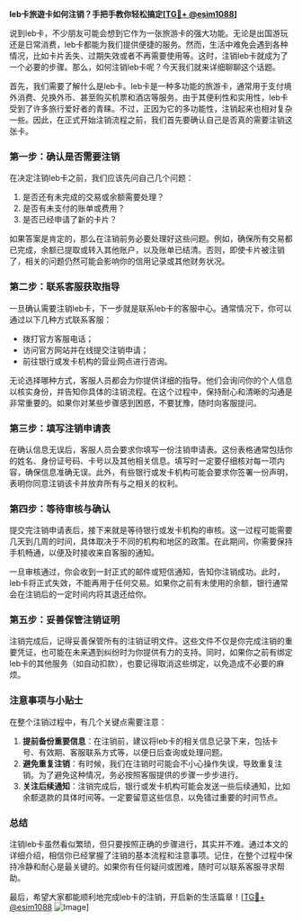 **leb卡旅遊卡如何注销？手把手教你轻松搞定[[TG💪+ @esim1088](https://t.me/s/esim1088)]**

说到leb卡，不少朋友可能会想到它作为一张旅游卡的强大功能。无论是出国游玩还是日常消费，leb卡都能为我们提供便捷的服务。然而，生活中难免会遇到各种情况，比如卡片丢失、过期失效或者不再需要使用等。这时，注销leb卡就成为了一个必要的步骤。那么，如何注销leb卡呢？今天我们就来详细聊聊这个话题。

首先，我们需要了解什么是leb卡。leb卡是一种多功能的旅游卡，通常用于支付境外消费、兑换外币、甚至购买机票和酒店等服务。由于其便利性和实用性，leb卡受到了许多旅行爱好者的青睐。不过，正因为它的多功能性，注销起来也相对复杂一些。因此，在正式开始注销流程之前，我们首先要确认自己是否真的需要注销这张卡。

### **第一步：确认是否需要注销**

在决定注销leb卡之前，我们应该先问自己几个问题：
1. 是否还有未完成的交易或余额需要处理？
2. 是否有未支付的账单或费用？
3. 是否已经申请了新的卡片？

如果答案是肯定的，那么在注销前务必要处理好这些问题。例如，确保所有交易都已完成，余额已提取或转入其他账户，以及账单已结清。否则，即使卡片被注销了，相关的问题仍然可能会影响你的信用记录或其他财务状况。

### **第二步：联系客服获取指导**

一旦确认需要注销leb卡，下一步就是联系leb卡的客服中心。通常情况下，你可以通过以下几种方式联系客服：
- 拨打官方客服电话；
- 访问官方网站并在线提交注销申请；
- 前往银行或发卡机构的营业网点进行咨询。

无论选择哪种方式，客服人员都会为你提供详细的指导。他们会询问你的个人信息以核实身份，并告知你具体的注销流程。在这个过程中，保持耐心和清晰的沟通是非常重要的。如果你对某些步骤感到困惑，不要犹豫，随时向客服提问。

### **第三步：填写注销申请表**

在确认信息无误后，客服人员会要求你填写一份注销申请表。这份表格通常包括你的姓名、身份证号码、卡号以及其他相关信息。填写时一定要仔细核对每一项内容，确保信息准确无误。此外，有些银行或发卡机构可能会要求你签署一份声明，表明你同意注销该卡并放弃所有与之相关的权利。

### **第四步：等待审核与确认**

提交完注销申请表后，接下来就是等待银行或发卡机构的审核。这一过程可能需要几天到几周的时间，具体取决于不同的机构和地区的政策。在此期间，你需要保持手机畅通，以便及时接收来自客服的通知。

一旦审核通过，你会收到一封正式的邮件或短信通知，告知你注销成功。此时，leb卡将正式失效，不能再用于任何交易。如果你之前有未使用的余额，银行通常会在注销后的一定时间内将其退还给你。

### **第五步：妥善保管注销证明**

注销完成后，记得妥善保管所有的注销证明文件。这些文件不仅是你完成注销的重要凭证，也可能在未来遇到纠纷时为你提供有力的支持。同时，如果你之前有绑定leb卡的其他服务（如自动扣款），也要记得取消这些绑定，以免造成不必要的麻烦。

### **注意事项与小贴士**

在整个注销过程中，有几个关键点需要注意：
1. **提前备份重要信息**：在注销前，建议将leb卡的相关信息记录下来，包括卡号、有效期、客服联系方式等，以便日后查询或处理问题。
2. **避免重复注销**：有时候，我们在注销时可能会不小心操作失误，导致重复注销。为了避免这种情况，务必按照客服提供的步骤一步步进行。
3. **关注后续通知**：注销完成后，银行或发卡机构可能会发送一些后续通知，比如余额退款的具体时间等。一定要留意这些信息，以免错过重要的时间节点。

### **总结**

注销leb卡虽然看似繁琐，但只要按照正确的步骤进行，其实并不难。通过本文的详细介绍，相信你已经掌握了注销的基本流程和注意事项。记住，在整个过程中保持冷静和耐心是最关键的。如果你有任何疑问或困难，随时可以联系客服寻求帮助。

最后，希望大家都能顺利地完成leb卡的注销，开启新的生活篇章！[[TG💪+ @esim1088](https://t.me/s/esim1088) ![Image](https://i.postimg.cc/4NQfJmqS/Snipaste-2025-05-13-00-14-12.png)]